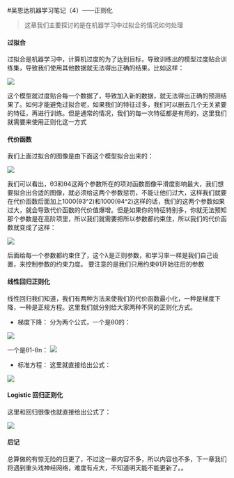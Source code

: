 #吴恩达机器学习笔记（4）——正则化

> 这章我们主要探讨的是在机器学习中过拟合的情况如何处理

#### 过拟合

过拟合是机器学习中，计算机过度的为了达到目标，导致训练出的模型过度贴合训练集，导致我们使用其他数据就无法得出正确的结果。比如这样：

![](https://upload-images.jianshu.io/upload_images/8355793-af84daa8981bb981.png?imageMogr2/auto-orient/strip%7CimageView2/2/w/1240)

这个模型就过度贴合每一个数据了，导致加入新的数据，就无法得出正确的预测结果了。如何才能避免过拟合呢，如果我们的特征过多，我们可以删去几个无关紧要的特征，再进行训练。但是通常的情况，我们的每一次特征都是有用的，这里我们就需要来使用正则化这一方式

#### 代价函数

我们上面过拟合的图像是由下面这个模型拟合出来的：

![](https://upload-images.jianshu.io/upload_images/8355793-c6e6517fe1ac4cd3.png?imageMogr2/auto-orient/strip%7CimageView2/2/w/1240)

我们可以看出，θ3和θ4这两个参数所在的项对函数图像平滑度影响最大，我们想要拟合出合适的图像，就必须给这两个参数惩罚，不能让他们过大，这样我们就要在代价函数后面加上1000(θ3^2)和1000(θ4^2)这样的话，我们的这两个参数如果过大，就会导致代价函数的代价值爆增。但是如果你的特征特别多，你就无法预知那个参数是在高阶项里，所以我们就需要把所以参数都约束住，所以我们的代价函数就变成了这样：

![](https://upload-images.jianshu.io/upload_images/8355793-298578ffbad108ec.png?imageMogr2/auto-orient/strip%7CimageView2/2/w/1240)

后面给每一个参数都约束住了，这个λ是正则参数，和学习率一样是我们自己设置，来控制参数的约束力度。
要注意的是我们只用约束θ1开始往后的参数

#### 线性回归正则化

线性回归我们知道，我们有两种方法来使我们的代价函数最小化，一种是梯度下降，一种是正规方程。这里我们就分别给大家两种不同的正则化方式。

- 梯度下降：
分为两个公式，一个是θ0的：

![](https://upload-images.jianshu.io/upload_images/8355793-1817dce32765e399.png?imageMogr2/auto-orient/strip%7CimageView2/2/w/1240)

一个是θ1-θn：
![](https://upload-images.jianshu.io/upload_images/8355793-63283d9557e14da1.png?imageMogr2/auto-orient/strip%7CimageView2/2/w/1240)


- 标准方程：
这里就直接给出公式：

![](https://upload-images.jianshu.io/upload_images/8355793-d30d2409fa5356ca.png?imageMogr2/auto-orient/strip%7CimageView2/2/w/1240)

#### Logistic 回归正则化

这里和回归很像也就直接给出公式了：

![](https://upload-images.jianshu.io/upload_images/8355793-75722cf5acd314fa.png?imageMogr2/auto-orient/strip%7CimageView2/2/w/1240)

#### 后记
总算做的有惊无险的日更了，不过这一章内容不多，所以内容也不多，下一章我们将遇到重头戏神经网络，难度有点大，不知道明天能不能更新了。。